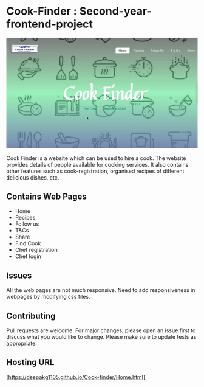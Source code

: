 # Cook-Finder : Second-year-frontend-project
![](cook-finder-home.gif)

Cook Finder is a website which can be used to hire a cook. The website provides details of people available for cooking services. It also contains other features such as cook-registration, organised recipes of different delicious dishes, etc.

## Contains Web Pages
- Home 
- Recipes 
- Follow us 
- T&Cs 
- Share 
- Find Cook 
- Chef registration 
- Chef login

## Issues
All the web pages are not much responsive. Need to add responsiveness in webpages by modifying css files.

## Contributing
Pull requests are welcome. For major changes, please open an issue first to discuss what you would like to change.
Please make sure to update tests as appropriate.

## Hosting URL
[https://deepakg1105.github.io/Cook-finder/Home.html]
